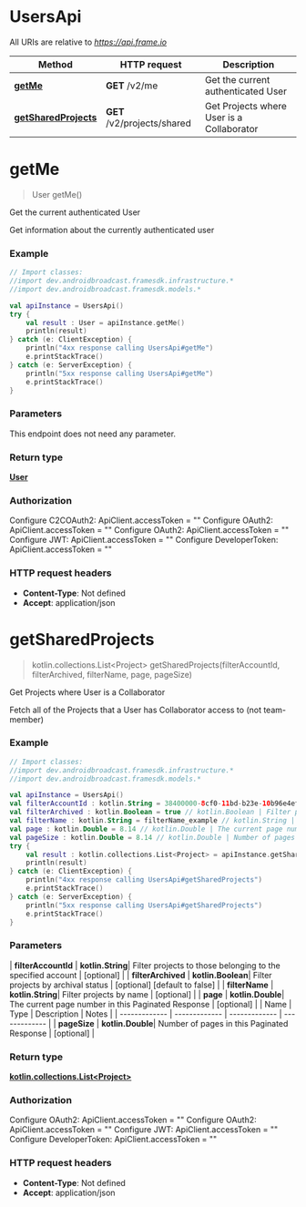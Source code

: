 # UsersApi

All URIs are relative to *https://api.frame.io*

| Method | HTTP request | Description |
| ------------- | ------------- | ------------- |
| [**getMe**](UsersApi.md#getMe) | **GET** /v2/me | Get the current authenticated User |
| [**getSharedProjects**](UsersApi.md#getSharedProjects) | **GET** /v2/projects/shared | Get Projects where User is a Collaborator |


<a id="getMe"></a>
# **getMe**
> User getMe()

Get the current authenticated User

Get information about the currently authenticated user

### Example
```kotlin
// Import classes:
//import dev.androidbroadcast.framesdk.infrastructure.*
//import dev.androidbroadcast.framesdk.models.*

val apiInstance = UsersApi()
try {
    val result : User = apiInstance.getMe()
    println(result)
} catch (e: ClientException) {
    println("4xx response calling UsersApi#getMe")
    e.printStackTrace()
} catch (e: ServerException) {
    println("5xx response calling UsersApi#getMe")
    e.printStackTrace()
}
```

### Parameters
This endpoint does not need any parameter.

### Return type

[**User**](User.md)

### Authorization


Configure C2COAuth2:
    ApiClient.accessToken = ""
Configure OAuth2:
    ApiClient.accessToken = ""
Configure OAuth2:
    ApiClient.accessToken = ""
Configure JWT:
    ApiClient.accessToken = ""
Configure DeveloperToken:
    ApiClient.accessToken = ""

### HTTP request headers

 - **Content-Type**: Not defined
 - **Accept**: application/json

<a id="getSharedProjects"></a>
# **getSharedProjects**
> kotlin.collections.List&lt;Project&gt; getSharedProjects(filterAccountId, filterArchived, filterName, page, pageSize)

Get Projects where User is a Collaborator

Fetch all of the Projects that a User has Collaborator access to (not team-member)

### Example
```kotlin
// Import classes:
//import dev.androidbroadcast.framesdk.infrastructure.*
//import dev.androidbroadcast.framesdk.models.*

val apiInstance = UsersApi()
val filterAccountId : kotlin.String = 38400000-8cf0-11bd-b23e-10b96e4ef00d // kotlin.String | Filter projects to those belonging to the specified account
val filterArchived : kotlin.Boolean = true // kotlin.Boolean | Filter projects by archival status
val filterName : kotlin.String = filterName_example // kotlin.String | Filter projects by name
val page : kotlin.Double = 8.14 // kotlin.Double | The current page number in this Paginated Response
val pageSize : kotlin.Double = 8.14 // kotlin.Double | Number of pages in this Paginated Response
try {
    val result : kotlin.collections.List<Project> = apiInstance.getSharedProjects(filterAccountId, filterArchived, filterName, page, pageSize)
    println(result)
} catch (e: ClientException) {
    println("4xx response calling UsersApi#getSharedProjects")
    e.printStackTrace()
} catch (e: ServerException) {
    println("5xx response calling UsersApi#getSharedProjects")
    e.printStackTrace()
}
```

### Parameters
| **filterAccountId** | **kotlin.String**| Filter projects to those belonging to the specified account | [optional] |
| **filterArchived** | **kotlin.Boolean**| Filter projects by archival status | [optional] [default to false] |
| **filterName** | **kotlin.String**| Filter projects by name | [optional] |
| **page** | **kotlin.Double**| The current page number in this Paginated Response | [optional] |
| Name | Type | Description  | Notes |
| ------------- | ------------- | ------------- | ------------- |
| **pageSize** | **kotlin.Double**| Number of pages in this Paginated Response | [optional] |

### Return type

[**kotlin.collections.List&lt;Project&gt;**](Project.md)

### Authorization


Configure OAuth2:
    ApiClient.accessToken = ""
Configure OAuth2:
    ApiClient.accessToken = ""
Configure JWT:
    ApiClient.accessToken = ""
Configure DeveloperToken:
    ApiClient.accessToken = ""

### HTTP request headers

 - **Content-Type**: Not defined
 - **Accept**: application/json

